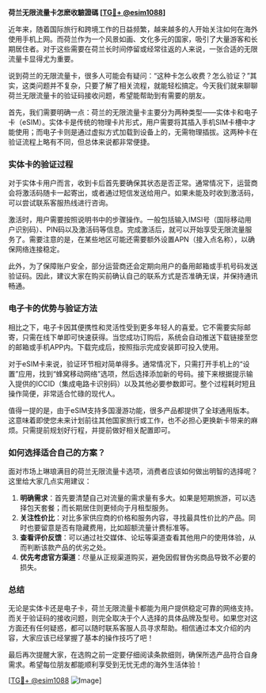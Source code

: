 **荷兰无限流量卡怎麽收驗證碼 [[TG💪+ @esim1088](https://t.me/s/esim1088)]**

近年来，随着国际旅行和跨境工作的日益频繁，越来越多的人开始关注如何在海外使用手机上网。而荷兰作为一个风景如画、文化多元的国家，吸引了大量游客和长期居住者。对于这些需要在荷兰长时间停留或经常往返的人来说，一张合适的无限流量卡显得尤为重要。

说到荷兰的无限流量卡，很多人可能会有疑问：“这种卡怎么收费？怎么验证？”其实，这类问题并不复杂，只要了解了相关流程，就能轻松搞定。今天我们就来聊聊荷兰无限流量卡的验证码接收问题，希望能帮助到有需要的朋友。

首先，我们需要明确一点：荷兰的无限流量卡主要分为两种类型——实体卡和电子卡（eSIM）。实体卡是传统的物理卡片形式，用户需要将其插入手机SIM卡槽中才能使用；而电子卡则是通过虚拟方式加载到设备上的，无需物理插拔。这两种卡在验证流程上略有不同，但总体来说都非常便捷。

### 实体卡的验证过程

对于实体卡用户而言，收到卡后首先要确保其状态是否正常。通常情况下，运营商会将激活码随卡一起寄出，或者通过短信发送给用户。如果未能及时收到激活码，可以尝试联系客服热线进行咨询。

激活时，用户需要按照说明书中的步骤操作。一般包括输入IMSI号（国际移动用户识别码）、PIN码以及激活码等信息。完成激活后，就可以开始享受无限流量服务了。需要注意的是，在某些地区可能还需要额外设置APN（接入点名称），以确保网络连接稳定。

此外，为了保障账户安全，部分运营商还会定期向用户的备用邮箱或手机号码发送验证码。因此，建议大家在购买前确认自己的联系方式是否准确无误，并保持通讯畅通。

### 电子卡的优势与验证方法

相比之下，电子卡因其便携性和灵活性受到更多年轻人的喜爱。它不需要实际邮寄，只需在线下单即可快速获得。当您成功订购后，系统会自动推送下载链接至您的邮箱或手机APP内。下载完成后，按照指示完成安装即可投入使用。

对于eSIM卡来说，验证环节相对简单得多。通常情况下，只需打开手机上的“设置”应用，找到“蜂窝移动网络”选项，然后选择添加新的号码。接下来根据提示输入提供的ICCID（集成电路卡识别码）以及其他必要参数即可。整个过程耗时短且操作简便，非常适合忙碌的现代人。

值得一提的是，由于eSIM支持多国漫游功能，很多产品都提供了全球通用版本。这意味着即使您未来计划前往其他国家旅行或工作，也不必担心更换新卡带来的麻烦。只需提前规划好行程，并提前做好相关配置即可。

### 如何选择适合自己的方案？

面对市场上琳琅满目的荷兰无限流量卡选项，消费者应该如何做出明智的选择呢？这里给大家几点实用建议：

1. **明确需求**：首先要清楚自己对流量的需求量有多大。如果是短期旅游，可以选择包天套餐；而长期居住则更倾向于月租型服务。
2. **关注性价比**：对比多家供应商的价格和服务内容，寻找最具性价比的产品。同时也要留意是否有隐藏费用，比如超额流量计费标准等。
3. **查看评价反馈**：可以通过社交媒体、论坛等渠道查看其他用户的使用体验，从而判断该款产品的优劣之处。
4. **优先考虑官方渠道**：尽量从正规渠道购买，避免因假冒伪劣商品导致不必要的损失。

### 总结

无论是实体卡还是电子卡，荷兰无限流量卡都能为用户提供稳定可靠的网络支持。而关于验证码的接收问题，则完全取决于个人选择的具体品牌及型号。如果您对这方面还有任何疑惑，都可以随时联系客服人员寻求帮助。相信通过本文介绍的内容，大家应该已经掌握了基本的操作技巧了吧！

最后再次提醒大家，在选购之前一定要仔细阅读条款细则，确保所选产品符合自身需求。希望每位朋友都能顺利享受到无忧无虑的海外生活体验！

[[TG💪+ @esim1088](https://t.me/s/esim1088) ![Image](https://i.postimg.cc/4NQfJmqS/Snipaste-2025-05-13-00-14-12.png)]
